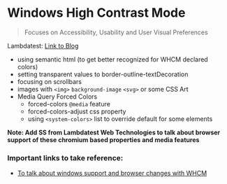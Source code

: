 # Windows High Contrast Mode

> Focuses on Accessibility, Usability and User Visual Preferences

Lambdatest: <a href="https://www.lambdatest.com/blog/windows-high-contrast-mode/">Link to Blog</a>

- using semantic html (to get better recognized for WHCM declared colors)
- setting transparent values to border-outline-textDecoration
- focusing on scrollbars
- images with `<img>` `background-image` `<svg>` or some CSS Art
- Media Query Forced Colors
  - forced-colors `@media` feature
  - forced-colors-adjust css property
  - using `<system-colors>` list to override default for some elements

**Note: Add SS from Lambdatest Web Technologies to talk about browser support of these chromium based properties and media features**

### Important links to take reference:

- <a href="https://www.a11yproject.com/posts/operating-system-and-browser-accessibility-display-modes/#high-contrast-mode">To talk about windows support and browser changes with WHCM</a>
